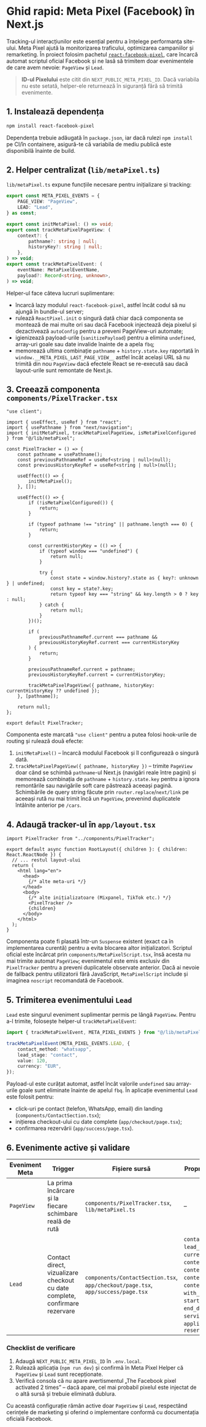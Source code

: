 # Ghid rapid: Meta Pixel (Facebook) în Next.js

Tracking-ul interacțiunilor este esențial pentru a înțelege performanța site-ului. Meta Pixel ajută la monitorizarea traficului, optimizarea campaniilor și remarketing. În proiect folosim pachetul [`react-facebook-pixel`](https://www.npmjs.com/package/react-facebook-pixel), care încarcă automat scriptul oficial Facebook și ne lasă să trimitem doar evenimentele de care avem nevoie: `PageView` și `Lead`.

> **ID-ul Pixelului** este citit din `NEXT_PUBLIC_META_PIXEL_ID`. Dacă variabila nu este setată, helper-ele returnează în siguranță fără să trimită evenimente.

## 1. Instalează dependența

```bash
npm install react-facebook-pixel
```

Dependența trebuie adăugată în `package.json`, iar dacă rulezi `npm install` pe CI/în containere, asigură-te că variabila de mediu publică este disponibilă înainte de build.

## 2. Helper centralizat (`lib/metaPixel.ts`)

`lib/metaPixel.ts` expune funcțiile necesare pentru inițializare și tracking:

```ts
export const META_PIXEL_EVENTS = {
    PAGE_VIEW: "PageView",
    LEAD: "Lead",
} as const;

export const initMetaPixel: () => void;
export const trackMetaPixelPageView: (
    context?: {
        pathname?: string | null;
        historyKey?: string | null;
    },
) => void;
export const trackMetaPixelEvent: (
    eventName: MetaPixelEventName,
    payload?: Record<string, unknown>,
) => void;
```

Helper-ul face câteva lucruri suplimentare:

- încarcă lazy modulul `react-facebook-pixel`, astfel încât codul să nu ajungă în bundle-ul server;
- rulează `ReactPixel.init` o singură dată chiar dacă componenta se montează de mai multe ori sau dacă Facebook injectează deja pixelul și dezactivează `autoConfig` pentru a preveni PageView-uri automate;
- igienizează payload-urile (`sanitizePayload`) pentru a elimina `undefined`, array-uri goale sau date invalide înainte de a apela `fbq`;
- memorează ultima combinație `pathname` + `history.state.key` raportată în `window.__META_PIXEL_LAST_PAGE_VIEW__` astfel încât același URL să nu trimită din nou `PageView` dacă efectele React se re-execută sau dacă layout-urile sunt remontate de Next.js.

## 3. Creează componenta `components/PixelTracker.tsx`

```tsx
"use client";

import { useEffect, useRef } from "react";
import { usePathname } from "next/navigation";
import { initMetaPixel, trackMetaPixelPageView, isMetaPixelConfigured } from "@/lib/metaPixel";

const PixelTracker = () => {
    const pathname = usePathname();
    const previousPathnameRef = useRef<string | null>(null);
    const previousHistoryKeyRef = useRef<string | null>(null);

    useEffect(() => {
        initMetaPixel();
    }, []);

    useEffect(() => {
        if (!isMetaPixelConfigured()) {
            return;
        }

        if (typeof pathname !== "string" || pathname.length === 0) {
            return;
        }

        const currentHistoryKey = (() => {
            if (typeof window === "undefined") {
                return null;
            }

            try {
                const state = window.history?.state as { key?: unknown } | undefined;
                const key = state?.key;
                return typeof key === "string" && key.length > 0 ? key : null;
            } catch {
                return null;
            }
        })();

        if (
            previousPathnameRef.current === pathname &&
            previousHistoryKeyRef.current === currentHistoryKey
        ) {
            return;
        }

        previousPathnameRef.current = pathname;
        previousHistoryKeyRef.current = currentHistoryKey;

        trackMetaPixelPageView({ pathname, historyKey: currentHistoryKey ?? undefined });
    }, [pathname]);

    return null;
};

export default PixelTracker;
```

Componenta este marcată `"use client"` pentru a putea folosi hook-urile de routing și rulează două efecte:

1. `initMetaPixel()` – încarcă modulul Facebook și îl configurează o singură dată.
2. `trackMetaPixelPageView({ pathname, historyKey })` – trimite `PageView` doar când se schimbă `pathname`-ul Next.js (navigări reale între pagini) și memorează combinația de `pathname` + `history.state.key` pentru a ignora remontările sau navigările soft care păstrează aceeași pagină. Schimbările de query string făcute prin `router.replace`/`next/link` pe aceeași rută nu mai trimit încă un `PageView`, prevenind duplicatele întâlnite anterior pe `/cars`.

## 4. Adaugă tracker-ul în `app/layout.tsx`

```tsx
import PixelTracker from "../components/PixelTracker";

export default async function RootLayout({ children }: { children: React.ReactNode }) {
  // ... restul layout-ului
  return (
    <html lang="en">
      <head>
        {/* alte meta-uri */}
      </head>
      <body>
        {/* alte inițializatoare (Mixpanel, TikTok etc.) */}
        <PixelTracker />
        {children}
      </body>
    </html>
  );
}
```

Componenta poate fi plasată într-un `Suspense` existent (exact ca în implementarea curentă) pentru a evita blocarea altor inițializatori. Scriptul oficial este încărcat prin `components/MetaPixelScript.tsx`, însă acesta nu mai trimite automat `PageView`; evenimentul este emis exclusiv din `PixelTracker` pentru a preveni duplicatele observate anterior. Dacă ai nevoie de fallback pentru utilizatorii fără JavaScript, `MetaPixelScript` include și imaginea `noscript` recomandată de Facebook.

## 5. Trimiterea evenimentului `Lead`

`Lead` este singurul eveniment suplimentar permis pe lângă `PageView`. Pentru a-l trimite, folosește helper-ul `trackMetaPixelEvent`:

```ts
import { trackMetaPixelEvent, META_PIXEL_EVENTS } from "@/lib/metaPixel";

trackMetaPixelEvent(META_PIXEL_EVENTS.LEAD, {
    contact_method: "whatsapp",
    lead_stage: "contact",
    value: 120,
    currency: "EUR",
});
```

Payload-ul este curățat automat, astfel încât valorile `undefined` sau array-urile goale sunt eliminate înainte de apelul `fbq`. În aplicație evenimentul `Lead` este folosit pentru:

- click-uri pe contact (telefon, WhatsApp, email) din landing (`components/ContactSection.tsx`);
- inițierea checkout-ului cu date complete (`app/checkout/page.tsx`);
- confirmarea rezervării (`app/success/page.tsx`).

## 6. Evenimente active și validare

| Eveniment Meta | Trigger | Fișiere sursă | Proprietăți trimise |
| -------------- | ------- | ------------- | ------------------- |
| `PageView` | La prima încărcare și la fiecare schimbare reală de rută | `components/PixelTracker.tsx`, `lib/metaPixel.ts` | – |
| `Lead` | Contact direct, vizualizare checkout cu date complete, confirmare rezervare | `components/ContactSection.tsx`, `app/checkout/page.tsx`, `app/success/page.tsx` | `contact_method`, `lead_stage`, `value`, `currency`, `content_ids`, `content_name`, `content_type`, `contents`, `with_deposit`, `start_date`, `end_date`, `service_ids`, `applied_offer_ids`, `reservation_id` |

### Checklist de verificare

1. Adaugă `NEXT_PUBLIC_META_PIXEL_ID` în `.env.local`.
2. Rulează aplicația (`npm run dev`) și confirmă în Meta Pixel Helper că `PageView` și `Lead` sunt recepționate.
3. Verifică consola că nu apare avertismentul „The Facebook pixel activated 2 times” – dacă apare, cel mai probabil pixelul este injectat de o altă sursă și trebuie eliminată dublura.

Cu această configurație rămân active doar `PageView` și `Lead`, respectând cerințele de marketing și oferind o implementare conformă cu documentația oficială Facebook.
